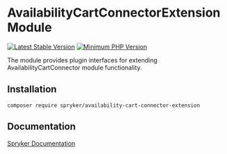# AvailabilityCartConnectorExtension Module
[![Latest Stable Version](https://poser.pugx.org/spryker/availability-cart-connector-extension/v/stable.svg)](https://packagist.org/packages/spryker/availability-cart-connector-extension)
[![Minimum PHP Version](https://img.shields.io/badge/php-%3E%3D%207.4-8892BF.svg)](https://php.net/)

The module provides plugin interfaces for extending AvailabilityCartConnector module functionality.

## Installation

```
composer require spryker/availability-cart-connector-extension
```

## Documentation

[Spryker Documentation](https://academy.spryker.com/developing_with_spryker/module_guide/modules.html)

